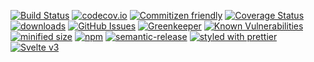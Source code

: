 [![Build Status](https://secure.travis-ci.org/Kronos-Integration/svelte-components.png)](http://travis-ci.org/Kronos-Integration/svelte-components)
[![codecov.io](http://codecov.io/github/Kronos-Integration/svelte-components/coverage.svg?branch=master)](http://codecov.io/github/Kronos-Integration/svelte-components?branch=master)
[![Commitizen friendly](https://img.shields.io/badge/commitizen-friendly-brightgreen.svg)](http://commitizen.github.io/cz-cli/)
[![Coverage Status](https://coveralls.io/repos/Kronos-Integration/svelte-components/badge.svg)](https://coveralls.io/r/Kronos-Integration/svelte-components)
[![downloads](http://img.shields.io/npm/dm/svelte-components.svg?style=flat-square)](https://npmjs.org/package/svelte-components)
[![GitHub Issues](https://img.shields.io/github/issues/Kronos-Integration/svelte-components.svg?style=flat-square)](https://github.com/Kronos-Integration/svelte-components/issues)
[![Greenkeeper](https://badges.greenkeeper.io/Kronos-Integration/svelte-components.svg)](https://greenkeeper.io/)
[![Known Vulnerabilities](https://snyk.io/test/github/Kronos-Integration/svelte-components/badge.svg)](https://snyk.io/test/github/Kronos-Integration/svelte-components)
[![minified size](https://badgen.net/bundlephobia/min/@kronos-integration/svelte-components)](https://bundlephobia.com/result?p=@kronos-integration/svelte-components)
[![npm](https://img.shields.io/npm/v/@kronos-integration/svelte-components.svg)](https://www.npmjs.com/package/@kronos-integration/svelte-components)
[![semantic-release](https://img.shields.io/badge/%20%20%F0%9F%93%A6%F0%9F%9A%80-semantic--release-e10079.svg)](https://github.com/Kronos-Integration/svelte-components)
[![styled with prettier](https://img.shields.io/badge/styled_with-prettier-ff69b4.svg)](https://github.com/prettier/prettier)
[![Svelte v3](https://img.shields.io/badge/svelte-v3-orange.svg)](https://svelte.dev)
